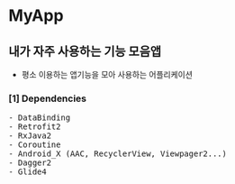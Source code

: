 # MyApp
내가 자주 사용하는 기능 모음앱 
-
- 평소 이용하는 앱기능을 모아 사용하는 어플리케이션
### [1] Dependencies
<pre>
- DataBinding
- Retrofit2
- RxJava2
- Coroutine
- Android_X (AAC, RecyclerView, Viewpager2...)
- Dagger2
- Glide4
</pre>
